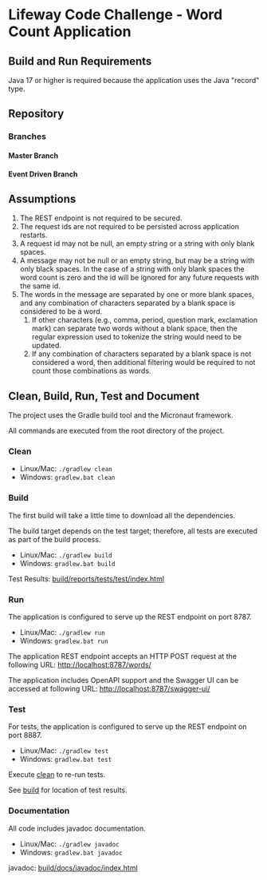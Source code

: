 # Lifeway Code Challenge - Word Count Application

## Build and Run Requirements
Java 17 or higher is required because the application uses the Java "record" type.

## Repository

### Branches

#### Master Branch

#### Event Driven Branch

## Assumptions
1. The REST endpoint is not required to be secured.
2. The request ids are not required to be persisted across application restarts.
3. A request id may not be null, an empty string or a string with only blank spaces.
4. A message may not be null or an empty string, but may be a string with only black spaces. In the case of a string with only blank spaces the word count is zero and the id will be ignored for any future requests with the same id.
5. The words in the message are separated by one or more blank spaces, and any combination of characters separated by a blank space is considered to be a word.
   1. If other characters (e.g., comma, period, question mark, exclamation mark) can separate two words without a blank space, then the regular expression used to tokenize the string would need to be updated.
   2. If any combination of characters separated by a blank space is not considered a word, then additional filtering would be required to not count those combinations as words.

## Clean, Build, Run, Test and Document

The project uses the Gradle build tool and the Micronaut framework.

All commands are executed from the root directory of the project.

### Clean

* Linux/Mac: `./gradlew clean`
* Windows: `gradlew.bat clean`

### Build

The first build will take a little time to download all the dependencies.

The build target depends on the test target; therefore, all tests are executed as part of the build process.

* Linux/Mac: `./gradlew build`
* Windows: `gradlew.bat build`

Test Results: [build/reports/tests/test/index.html](build/reports/tests/test/index.html)

### Run

The application is configured to serve up the REST endpoint on port 8787.

* Linux/Mac: `./gradlew run`
* Windows: `gradlew.bat run`

The application REST endpoint accepts an HTTP POST request at the following URL: [http://localhost:8787/words/](http://localhost:8787/words/)

The application includes OpenAPI support and the Swagger UI can be accessed at following URL: [http://localhost:8787/swagger-ui/](http://localhost:8787/swagger-ui/)

### Test

For tests, the application is configured to serve up the REST endpoint on port 8887.

* Linux/Mac: `./gradlew test`
* Windows: `gradlew.bat test`

Execute [clean](#clean) to re-run tests.
 
See [build](#build) for location of test results.

### Documentation

All code includes javadoc documentation.

* Linux/Mac: `./gradlew javadoc`
* Windows: `gradlew.bat javadoc`

javadoc: [build/docs/javadoc/index.html](build/docs/javadoc/index.html)
